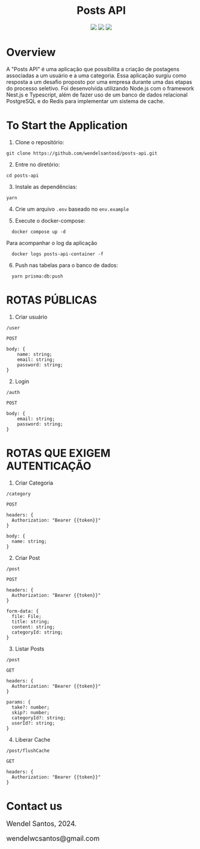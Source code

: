 <div>
<h1 align="center">
Posts API
</h1>
</div>

<div align="center">

<img src="https://img.shields.io/badge/NodeJS-18.17.1-green">

<img src="https://img.shields.io/badge/Nest.js-10.0.0-EA2845">

<img src="https://img.shields.io/badge/Typescript-5.1.3-blue">

</div>

# Overview

A "Posts API" é uma aplicação que possibilita a criação de postagens associadas a um usuário e a uma categoria. Essa aplicação surgiu como resposta a um desafio proposto por uma empresa durante uma das etapas do processo seletivo. Foi desenvolvida utilizando Node.js com o framework Nest.js e Typescript, além de fazer uso de um banco de dados relacional PostgreSQL e do Redis para implementar um sistema de cache.

# To Start the Application

1. Clone o repositório:

```shell
git clone https://github.com/wendelsantosd/posts-api.git
```

2. Entre no diretório:

```shell
cd posts-api
```

3. Instale as dependências:

```shell
yarn
```

4. Crie um arquivo `.env` baseado no `env.example`

5. Execute o docker-compose:

```shell
  docker compose up -d
```

Para acompanhar o log da aplicação

```shell
  docker logs posts-api-container -f
```

6. Push nas tabelas para o banco de dados:

```shell
  yarn prisma:db:push
```

# ROTAS PÚBLICAS

1. Criar usuário

```shell
/user
```

```shell
POST
```

```shell
body: {
    name: string;
    email: string;
    password: string;
}
```

2. Login

```shell
/auth
```

```shell
POST
```

```shell
body: {
    email: string;
    password: string;
}
```

# ROTAS QUE EXIGEM AUTENTICAÇÃO

1. Criar Categoria

```shell
/category
```

```shell
POST
```

```shell
headers: {
  Authorization: "Bearer {{token}}"
}
```

```shell
body: {
  name: string;
}
```

2. Criar Post

```shell
/post
```

```shell
POST
```

```shell
headers: {
  Authorization: "Bearer {{token}}"
}
```

```shell
form-data: {
  file: File;
  title: string;
  content: string;
  categoryId: string;
}
```

3. Listar Posts

```shell
/post
```

```shell
GET
```

```shell
headers: {
  Authorization: "Bearer {{token}}"
}
```

```shell
params: {
  take?: number;
  skip?: number;
  categoryId?: string;
  userId?: string;
}
```

4. Liberar Cache

```shell
/post/flushCache
```

```shell
GET
```

```shell
headers: {
  Authorization: "Bearer {{token}}"
}
```

# Contact us

<p style="font-size: 18px;">
Wendel Santos, 2024.
</p>
<p style="font-size: 18px;">
wendelwcsantos@gmail.com
</p>
